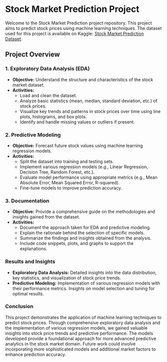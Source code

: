 # Stock Market Prediction Project

Welcome to the Stock Market Prediction project repository. This project aims to predict stock prices using machine learning techniques. The dataset used for this project is available on Kaggle: [Stock Market Prediction Dataset](https://www.kaggle.com/datasets/luisandresgarcia/stock-market-prediction).

## Project Overview

### 1. Exploratory Data Analysis (EDA)
- **Objective:** Understand the structure and characteristics of the stock market dataset.
- **Activities:**
  - Load and clean the dataset.
  - Analyze basic statistics (mean, median, standard deviation, etc.) of stock prices.
  - Visualize key trends and patterns in stock prices over time using line plots, histograms, and box plots.
  - Identify and handle missing values or outliers if present.

### 2. Predictive Modeling
- **Objective:** Forecast future stock values using machine learning regression models.
- **Activities:**
  - Split the dataset into training and testing sets.
  - Implement various regression models (e.g., Linear Regression, Decision Tree, Random Forest, etc.).
  - Evaluate model performance using appropriate metrics (e.g., Mean Absolute Error, Mean Squared Error, R-squared).
  - Fine-tune models to improve prediction accuracy.

### 3. Documentation
- **Objective:** Provide a comprehensive guide on the methodologies and insights gained from the dataset.
- **Activities:**
  - Document the approach taken for EDA and predictive modeling.
  - Explain the rationale behind the selection of specific models.
  - Summarize the findings and insights obtained from the analysis.
  - Include code snippets, plots, and graphs to support the explanations.
    
### Results and Insights
- **Exploratory Data Analysis:** Detailed insights into the data distribution, key statistics, and visualization of stock price trends.
- **Predictive Modeling:** Implementation of various regression models with their performance metrics. Insights on model selection and tuning for optimal results.
  
### Conclusion
This project demonstrates the application of machine learning techniques to predict stock prices. Through comprehensive exploratory data analysis and the implementation of various regression models, we gained valuable insights into stock price trends and predictive performance. The models developed provide a foundational approach for more advanced predictive analytics in the stock market domain. Future work could involve incorporating more sophisticated models and additional market factors to enhance prediction accuracy.



